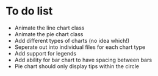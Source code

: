 To do list
===========

* Animate the line chart class
* Animate the pie chart class
* Add different types of charts (no idea which!)
* Seperate out into individual files for each chart type
* Add support for legends
* Add ability for bar chart to have spacing between bars
* Pie chart should only display tips within the circle